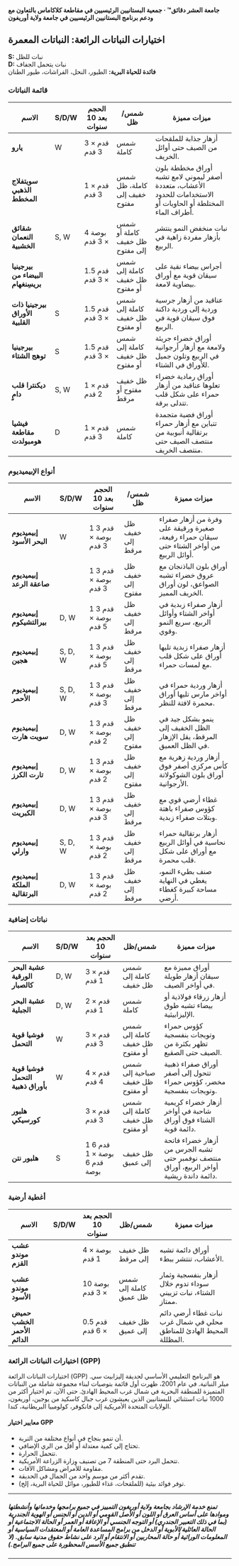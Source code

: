 #### جامعة العشر دقائق™ · جمعية البستانيين الرئيسيين في مقاطعة كلاكاماس بالتعاون مع ودعم برنامج البستانيين الرئيسيين في جامعة ولاية أوريغون

## اختيارات النباتات الرائعة: النباتات المعمرة

**S:** نبات للظل  
**D:** نبات يتحمل الجفاف  
**فائدة للحياة البرية:** الطيور، النحل، الفراشات، طيور الطنان

### قائمة النباتات

| الاسم                              | S/D/W   | الحجم بعد 10 سنوات   | شمس/ظل                         | ميزات مميزة                                                                         |
|-------------------------------------|---------|---------------------|-------------------------------|-------------------------------------------------------------------------------------|
| **يارو**                           | W       | 3 قدم × 3 قدم        | شمس كاملة                     | أزهار جذابة للملقحات من الصيف حتى أوائل الخريف.                                     |
| **سويتفلاج الذهبي المخطط**         |         | 1 قدم × 3 قدم        | شمس كاملة، ظل خفيف إلى مفتوح  | أوراق مخططة بلون أصفر ليموني لامع تشبه الأعشاب، متعددة الاستخدامات للحدود المختلطة أو الحاويات أو أطراف الماء. |
| **شقائق النعمان الخشبية**          | S, W    | 4 بوصة × 3 قدم       | شمس كاملة أو ظل خفيف إلى مفتوح | نبات منخفض النمو ينتشر بأزهار مفردة زاهية في الربيع.                               |
| **بيرجينيا البيضاء من بريسِنغهام** |         | 1.5 قدم × 3 قدم      | شمس كاملة إلى ظل خفيف أو مفتوح | أجراس بيضاء نقية على سيقان قوية مع أوراق بيضاوية لامعة.                            |
| **بيرجينيا ذات الأوراق القلبية**    | S       | 1.5 قدم × 3 قدم      | شمس كاملة إلى ظل خفيف أو مفتوح | عناقيد من أزهار جرسية وردية إلى وردية داكنة فوق سيقان قوية في الربيع.               |
| **بيرجينيا توهج الشتاء**            | S       | 1.5 قدم × 3 قدم      | شمس كاملة إلى ظل خفيف أو مفتوح | أوراق خضراء جريئة ولامعة مع أزهار أرجوانية في الربيع وتلون جميل للأوراق في الشتاء.   |
| **ديكنترا قلب دامٍ**               | S, W    | 1 قدم × 2 قدم        | ظل خفيف مفتوح أو مرقط          | أوراق رمادية خضراء تعلوها عناقيد من أزهار حمراء على شكل قلب تتدلى برقة.            |
| **فيشيا مقاطعة هومبولدت**          | D       | 1 قدم × 3 قدم        | شمس كاملة                     | أوراق فضية متجمدة تتباين مع أزهار حمراء برتقالية أنبوبية من منتصف الصيف حتى منتصف الخريف. |

### أنواع الإبيميديوم

| الاسم                              | S/D/W   | الحجم بعد 10 سنوات   | شمس/ظل                      | ميزات مميزة                                                                         |
|-------------------------------------|---------|---------------------|-----------------------------|-------------------------------------------------------------------------------------|
| **إبيميديوم البحر الأسود**         | W       | 1 قدم 3 بوصة × 3 قدم | ظل خفيف إلى مرقط            | وفرة من أزهار صفراء صغيرة ورقيقة على سيقان حمراء رفيعة، من أواخر الشتاء حتى أوائل الربيع.  |
| **إبيميديوم صاعقة الرعد**          |         | 1 قدم 3 بوصة × 3 قدم | ظل خفيف إلى مفتوح           | أوراق بلون الباذنجان مع عروق خضراء تشبه الصواعق، لون أوراق الخريف المميز.           |
| **إبيميديوم بيرالتشيكوم**          | D, W    | 1 قدم 3 بوصة × 5 قدم | ظل خفيف إلى مرقط            | أزهار صفراء زبدية في أواخر الشتاء وأوائل الربيع، سريع النمو وقوي.                   |
| **إبيميديوم هجين**                 | S, D, W | 1 قدم 3 بوصة × 5 قدم | ظل خفيف إلى مرقط            | أزهار صفراء زبدية تليها أوراق على شكل قلب مع لمسات حمراء.                          |
| **إبيميديوم الأحمر**               | S, D, W | 1 قدم 3 بوصة × 3 قدم | ظل خفيف إلى مرقط            | أزهار وردية حمراء في أواخر مارس تليها أوراق محمرة لافتة للنظر.                     |
| **إبيميديوم سويت هارت**            | D, W    | 1 قدم 3 بوصة × 2 قدم | ظل خفيف إلى مفتوح           | ينمو بشكل جيد في الظل الخفيف إلى المرقط، يقل الإزهار في الظل العميق.                |
| **إبيميديوم تارت الكرز**           | D, W    | 1 قدم 3 بوصة × 2 قدم | ظل خفيف إلى مفتوح           | أزهار وردية زهرية مع كأس مركزي أصفر فوق أوراق بلون الشوكولاتة الأرجوانية.           |
| **إبيميديوم الكبريت**              | D, W    | 1 قدم 3 بوصة × 3 قدم | ظل خفيف إلى مرقط            | غطاء أرضي قوي مع كؤوس صفراء باهتة وبتلات صفراء زبدية.                              |
| **إبيميديوم وارلي**                | S, D, W | 1 قدم 3 بوصة × 2 قدم | ظل خفيف إلى مرقط            | أزهار برتقالية حمراء نحاسية في أوائل الربيع مع أوراق على شكل قلب محمرة.            |
| **إبيميديوم الملكة البرتقالية**    | D, W    | 1 قدم 3 بوصة × 2 قدم | ظل خفيف إلى مرقط            | صنف بطيء النمو، يغطي في النهاية مساحة كبيرة كغطاء أرضي.                            |

### نباتات إضافية

| الاسم                              | S/D/W   | الحجم بعد 10 سنوات   | شمس/ظل                         | ميزات مميزة                                                                         |
|-------------------------------------|---------|---------------------|-------------------------------|-------------------------------------------------------------------------------------|
| **عشبة البحر الورقية كالصبار**     | D, W    | 3 قدم × 1 قدم        | شمس كاملة إلى ظل خفيف         | أوراق مميزة مع سيقان أزهار طويلة في أواخر الصيف.                                   |
| **عشبة البحر الجبلية**             | D, W    | 2 قدم × 1 قدم        | شمس كاملة                     | أزهار زرقاء فولاذية أو بيضاء تشبه طوق الإليزابيثية.                               |
| **فوشيا قوية التحمل**               | W       | 3 قدم × 3 قدم        | شمس كاملة إلى ظل خفيف أو مفتوح | كؤوس حمراء وتويجات بنفسجية تظهر بكثرة من الصيف حتى الصقيع.                         |
| **فوشيا قوية التحمل بأوراق ذهبية**  | W       | 4 قدم × 4 قدم        | شمس صباحية إلى ظل خفيف أو مفتوح| أوراق صفراء ذهبية تتحول إلى أصفر مخضر، كؤوس حمراء وتويجات بنفسجية.                |
| **هلبور كورسيكي**                  |         | 3 قدم × 3 قدم        | شمس كاملة إلى ظل خفيف أو مفتوح | أزهار خضراء كريمية شاحبة في أواخر الشتاء فوق أوراق دائمة قوية.                     |
| **هلبور نتن**                      | S       | 1 قدم 6 بوصة × 1 قدم 6 بوصة | ظل خفيف إلى عميق              | أزهار خضراء فاتحة تشبه الجرس من منتصف نوفمبر حتى أواخر الربيع، أوراق دائمة داندة ريشية. |

### أغطية أرضية

| الاسم                              | S/D/W   | الحجم بعد 10 سنوات   | شمس/ظل                      | ميزات مميزة                                                                         |
|-------------------------------------|---------|---------------------|-----------------------------|-------------------------------------------------------------------------------------|
| **عشب موندو القزم**                |         | 4 بوصة × 1 قدم        | ظل خفيف إلى مرقط            | أوراق دائمة تشبه الأعشاب، تنتشر ببطء.                                               |
| **عشب موندو الأسود**               |         | 10 بوصة × 3 قدم       | شمس كاملة إلى ظل عميق       | أزهار بنفسجية وثمار سوداء تدوم خلال الشتاء، نبات تزييني ممتاز.                      |
| **حميض الخشب الأحمر الدائم**        |         | 0.5 قدم × 6 قدم       | ظل خفيف إلى عميق            | نبات غطاء أرضي دائم محلي في شمال غرب المحيط الهادئ للمناطق المظللة.                |

### اختيارات النباتات الرائعة (GPP)

اختيارات النباتات الرائعة (GPP) هو البرنامج التعليمي الأساسي لحديقة إليزابيث سي. ميلر النباتية. في عام 2001، ظهرت أول قائمة بتوصيات لبناء مجموعة شاملة من النباتات المتميزة للمنطقة البحرية في شمال غرب المحيط الهادئ. حتى الآن، تم اختيار أكثر من 1000 نبات استثنائي للبستانيين الذين يعيشون غرب جبال كاسكيد من يوجين، أوريغون، الولايات المتحدة الأمريكية إلى فانكوفر، كولومبيا البريطانية، كندا.

#### معايير اختيار GPP

- أن تنمو بنجاح في أنواع مختلفة من التربة.
- تحتاج إلى كمية معتدلة أو أقل من الري الإضافي.
- تتحمل الحرارة.
- تتحمل البرد حتى المنطقة 7 من تصنيف وزارة الزراعة الأمريكية.
- مقاومة للأمراض ومشاكل الآفات.
- تقدم أكثر من موسم واحد من الجمال في الحديقة.
- توفر فوائد بيئية (للملقحات، غذاء للطيور، موائل للحياة البرية، إلخ).

---

##### تمنع خدمة الإرشاد بجامعة ولاية أوريغون التمييز في جميع برامجها وخدماتها وأنشطتها وموادها على أساس العرق أو اللون أو الأصل القومي أو الدين أو الجنس أو الهوية الجندرية (بما في ذلك التعبير الجندري) أو التوجه الجنسي أو الإعاقة أو العمر أو الحالة الاجتماعية أو الحالة العائلية/الأبوية أو الدخل من برامج المساعدة العامة أو المعتقدات السياسية أو المعلومات الوراثية أو حالة المحاربين أو الانتقام أو الرد على نشاط حقوق مدنية سابق. (لا تنطبق جميع الأسس المحظورة على جميع البرامج.)
---